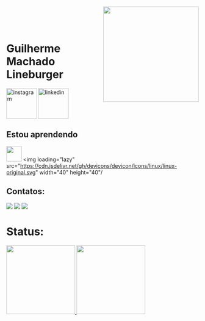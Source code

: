 <img align="right" width="250px" style="margin-top:-20px" src="https://i.ibb.co/GWD7N32/octocat-1699824682417.png">

</br>
</br>

<div dsplay="inline-block">
 
 <h1 align="left">Guilherme Machado Lineburger</h1>
 <a href="https://www.instagram.com/guilhermeluneburger/">
    <img align="left" width="80px" src="https://i.ibb.co/qkGSp1D/instagram.png" alt="instagram" style="vertical-align:top;">
  </a> 
  <a href="https://www.linkedin.com/in/guilherme-machado-lineburger-1b6912218/">
    <img width="80px" src="https://i.ibb.co/RyZx12b/linkedin.png" alt="linkedin" style="vertical-align:top;">
  </a>
</div>

## Estou aprendendo

<img loading="lazy" src="https://cdn.jsdelivr.net/gh/devicons/devicon/icons/java/java-original.svg" width="40" height="40"/> <img loading="lazy" src="https://cdn.jsdelivr.net/gh/devicons/devicon/icons/linux/linux-original.svg" width="40" height="40"/

## Contatos:

<div>
<a href="https://www.youtube.com/@NewStageGames" target="_blank"><img loading="lazy" src="https://img.shields.io/badge/YouTube-FF0000?style=for-the-badge&logo=youtube&logoColor=white" target="_blank"></a>
<a href="https://www.twitch.tv/seu-usuário-aqui" target="_blank"><img loading="lazy" src="https://img.shields.io/badge/Twitch-9146FF?style=for-the-badge&logo=twitch&logoColor=white" target="_blank"></a>
<a href = "Lineburgerg@gmail.com"><img loading="lazy" src="https://img.shields.io/badge/Gmail-D14836?style=for-the-badge&logo=gmail&logoColor=white" target="_blank"></a>  
</div>
 
# Status:
</div>
<div>
<a href="https://github.com/lineburgerguilherme">
<img loading="lazy" height="180em" src="https://github-readme-stats.vercel.app/api/top-langs/?username=lineburgerguilherme&layout=compact&langs_count=7&theme=dracula"/>
<img loading="lazy" height="180em" src="https://github-readme-stats.vercel.app/api?username=lineburgerguilherme&show_icons=true&theme=dracula&include_all_commits=true&count_private=true"/>
</div>

